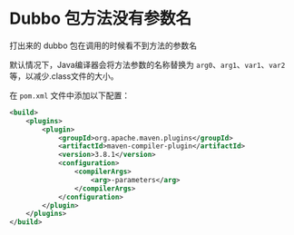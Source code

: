 # Dubbo 包方法没有参数名

打出来的 dubbo 包在调用的时候看不到方法的参数名

默认情况下，Java编译器会将方法参数的名称替换为 `arg0`、`arg1`、`var1`、`var2` 等，以减少.class文件的大小。

在 `pom.xml` 文件中添加以下配置：

```xml
<build>
    <plugins>
        <plugin>
            <groupId>org.apache.maven.plugins</groupId>
            <artifactId>maven-compiler-plugin</artifactId>
            <version>3.8.1</version>
            <configuration>
                <compilerArgs>
                    <arg>-parameters</arg>
                </compilerArgs>
            </configuration>
        </plugin>
    </plugins>
</build>

```
